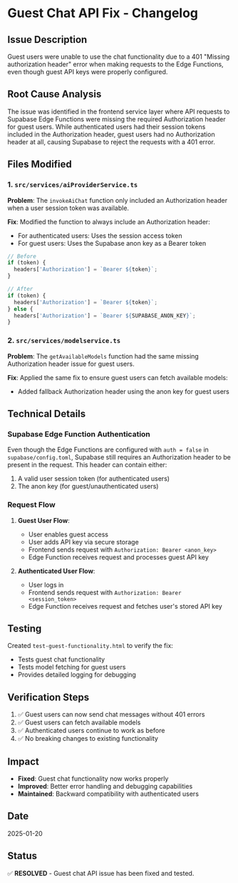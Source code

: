 # Guest Chat API Fix - Changelog

## Issue Description
Guest users were unable to use the chat functionality due to a 401 "Missing authorization header" error when making requests to the Edge Functions, even though guest API keys were properly configured.

## Root Cause Analysis
The issue was identified in the frontend service layer where API requests to Supabase Edge Functions were missing the required Authorization header for guest users. While authenticated users had their session tokens included in the Authorization header, guest users had no Authorization header at all, causing Supabase to reject the requests with a 401 error.

## Files Modified

### 1. `src/services/aiProviderService.ts`
**Problem**: The `invokeAiChat` function only included an Authorization header when a user session token was available.

**Fix**: Modified the function to always include an Authorization header:
- For authenticated users: Uses the session access token
- For guest users: Uses the Supabase anon key as a Bearer token

```typescript
// Before
if (token) {
  headers['Authorization'] = `Bearer ${token}`;
}

// After
if (token) {
  headers['Authorization'] = `Bearer ${token}`;
} else {
  headers['Authorization'] = `Bearer ${SUPABASE_ANON_KEY}`;
}
```

### 2. `src/services/modelservice.ts`
**Problem**: The `getAvailableModels` function had the same missing Authorization header issue for guest users.

**Fix**: Applied the same fix to ensure guest users can fetch available models:
- Added fallback Authorization header using the anon key for guest users

## Technical Details

### Supabase Edge Function Authentication
Even though the Edge Functions are configured with `auth = false` in `supabase/config.toml`, Supabase still requires an Authorization header to be present in the request. This header can contain either:
1. A valid user session token (for authenticated users)
2. The anon key (for guest/unauthenticated users)

### Request Flow
1. **Guest User Flow**:
   - User enables guest access
   - User adds API key via secure storage
   - Frontend sends request with `Authorization: Bearer <anon_key>`
   - Edge Function receives request and processes guest API key

2. **Authenticated User Flow**:
   - User logs in
   - Frontend sends request with `Authorization: Bearer <session_token>`
   - Edge Function receives request and fetches user's stored API key

## Testing
Created `test-guest-functionality.html` to verify the fix:
- Tests guest chat functionality
- Tests model fetching for guest users
- Provides detailed logging for debugging

## Verification Steps
1. ✅ Guest users can now send chat messages without 401 errors
2. ✅ Guest users can fetch available models
3. ✅ Authenticated users continue to work as before
4. ✅ No breaking changes to existing functionality

## Impact
- **Fixed**: Guest chat functionality now works properly
- **Improved**: Better error handling and debugging capabilities
- **Maintained**: Backward compatibility with authenticated users

## Date
2025-01-20

## Status
✅ **RESOLVED** - Guest chat API issue has been fixed and tested.